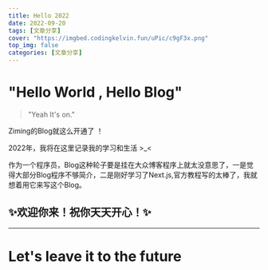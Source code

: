 ```yaml
---
title: Hello 2022
date: 2022-09-20
tags: [文章分享]
cover: "https://imgbed.codingkelvin.fun/uPic/c9gF3x.png"
top_img: false
categories: [文章分享]
---
```


# "Hello World , Hello Blog"

>"Yeah It's on."

Ziming的Blog就这么开通了 ！

2022年，我将在这里记录我的学习和生活 >_<

作为一个程序员，Blog这种轮子要是挂在大众博客程序上就太没意思了，一是觉得大部分Blog程序不够简介，二是刚好学习了Next.js,官方教程写的太棒了，我就想着用它来写这个Blog。

## ✨欢迎你来！祝你天天开心！✨

---

# Let's leave it to the future
